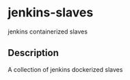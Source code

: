 # jenkins-slaves
jenkins containerized slaves

## Description   

A collection of jenkins dockerized slaves 

